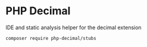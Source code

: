 # PHP Decimal

IDE and static analysis helper for the decimal extension

```
composer require php-decimal/stubs
```
